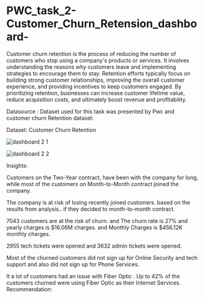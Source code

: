 #  PWC_task_2-Customer_Churn_Retension_dashboard-

Customer churn retention is the process of reducing the number of customers who stop using a company's products or services. It involves understanding the reasons why customers leave and implementing strategies to encourage them to stay. Retention efforts typically focus on building strong customer relationships, improving the overall customer experience, and providing incentives to keep customers engaged. By prioritizing retention, businesses can increase customer lifetime value, reduce acquisition costs, and ultimately boost revenue and profitability.


Datasource :
Dataset used for this task was presented by Pwc and customer churn Retention dataset:

Dataset: Customer Churn Retention




![dashboard 2 1](https://github.com/Pranali-05/PWC_task_1-Customer_Churn_Retension_dashboard-/assets/90762811/9843979a-d5b0-4f3c-ae71-d80cba5c5299)




![dashboard 2 2](https://github.com/Pranali-05/PWC_task_1-Customer_Churn_Retension_dashboard-/assets/90762811/9af27d4a-48c4-4033-a6ad-ffde5a6361a8)




Insights:

Customers on the Two-Year contract, have been with the company for long, while most of the customers on Month-to-Month contract joined the company.

The company is at risk of losing recently joined customers. based on the results from analysis.. if they decided to month-to-month contract.

7043 customers are at the risk of churn. and The churn rate is 27% and yearly charges is $16.06M charges. and Monthly Charges is $456.12K monthly charges.

2955 tech tickets were opened and 3632 admin tickets were opened.

Most of the churned customers did not sign up for Online Security and tech support and also did not sign up for Phone Services.

It a lot of customers had an issue with Fiber Optic . Up to 42% of the customers churned were using Fiber Optic as their Internet Services.
Recommendation:
